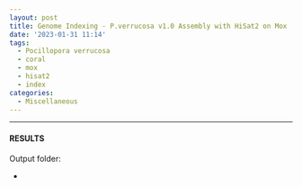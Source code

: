 ```yaml
---
layout: post
title: Genome Indexing - P.verrucosa v1.0 Assembly with HiSat2 on Mox
date: '2023-01-31 11:14'
tags: 
  - Pocillopora verrucosa
  - coral
  - mox
  - hisat2
  - index
categories: 
  - Miscellaneous
---
```




---

#### RESULTS

Output folder:

- []()

